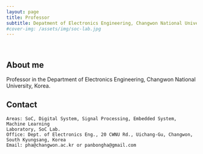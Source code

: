 ```yaml
---
layout: page
title: Professor
subtitle: Depatment of Electronics Engineering, Changwon National University.
#cover-img: /assets/img/soc-lab.jpg
---
```


<br/>

## About me

Professor in the Department of Electronics Engineering, Changwon National University, Korea.

## Contact

```
Areas: SoC, Digital System, Signal Processing, Embedded System, Machine Learning
Laboratory, SoC Lab.
Office: Dept. of Electronics Eng., 20 CWNU Rd., Uichang-Gu, Changwon, South Kyungsang, Korea
Email: pha@changwon.ac.kr or panbongha@gmail.com
```
